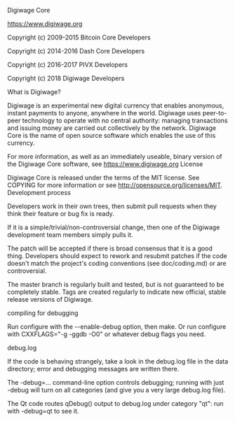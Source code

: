 Digiwage Core

https://www.digiwage.org

Copyright (c) 2009-2015 Bitcoin Core Developers

Copyright (c) 2014-2016 Dash Core Developers

Copyright (c) 2016-2017 PIVX Developers

Copyright (c) 2018 Digiwage Developers

What is Digiwage?

Digiwage is an experimental new digital currency that enables anonymous, instant payments to anyone, anywhere in the world. Digiwage uses peer-to-peer technology to operate with no central authority: managing transactions and issuing money are carried out collectively by the network. Digiwage Core is the name of open source software which enables the use of this currency.

For more information, as well as an immediately useable, binary version of the Digiwage Core software, see https://www.digiwage.org
License

Digiwage Core is released under the terms of the MIT license. See COPYING for more information or see http://opensource.org/licenses/MIT.
Development process

Developers work in their own trees, then submit pull requests when they think their feature or bug fix is ready.

If it is a simple/trivial/non-controversial change, then one of the Digiwage development team members simply pulls it.

The patch will be accepted if there is broad consensus that it is a good thing. Developers should expect to rework and resubmit patches if the code doesn't match the project's coding conventions (see doc/coding.md) or are controversial.

The master branch is regularly built and tested, but is not guaranteed to be completely stable. Tags are created regularly to indicate new official, stable release versions of Digiwage.

compiling for debugging

Run configure with the --enable-debug option, then make. Or run configure with CXXFLAGS="-g -ggdb -O0" or whatever debug flags you need.

debug.log

If the code is behaving strangely, take a look in the debug.log file in the data directory; error and debugging messages are written there.

The -debug=... command-line option controls debugging; running with just -debug will turn on all categories (and give you a very large debug.log file).

The Qt code routes qDebug() output to debug.log under category "qt": run with -debug=qt to see it.
